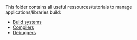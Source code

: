 This folder contains all useful ressources/tutorials to manage applications/libraries build:
- [Build systems](Build%20systems/)
- [Compilers](Compilers/)
- [Debuggers](Debuggers/)